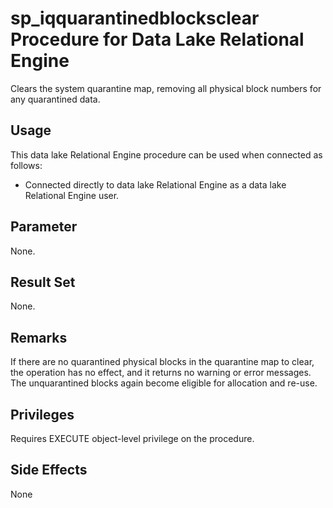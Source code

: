 <!-- loio5a89726e9e2f46c69e33cf6e59749826 -->

# sp\_iqquarantinedblocksclear Procedure for Data Lake Relational Engine

Clears the system quarantine map, removing all physical block numbers for any quarantined data.



<a name="loio5a89726e9e2f46c69e33cf6e59749826__section_umy_gqn_14b"/>

## Usage

This data lake Relational Engine procedure can be used when connected as follows:

-   Connected directly to data lake Relational Engine as a data lake Relational Engine user.



<a name="loio5a89726e9e2f46c69e33cf6e59749826__section_lcf_3kd_4fb"/>

## Parameter

None.



<a name="loio5a89726e9e2f46c69e33cf6e59749826__section_gsn_jkd_4fb"/>

## Result Set

None.



## Remarks

If there are no quarantined physical blocks in the quarantine map to clear, the operation has no effect, and it returns no warning or error messages. The unquarantined blocks again become eligible for allocation and re-use.



<a name="loio5a89726e9e2f46c69e33cf6e59749826__section_z1v_qkd_4fb"/>

## Privileges

Requires EXECUTE object-level privilege on the procedure.



<a name="loio5a89726e9e2f46c69e33cf6e59749826__section_bdt_hjd_4fb"/>

## Side Effects

None

